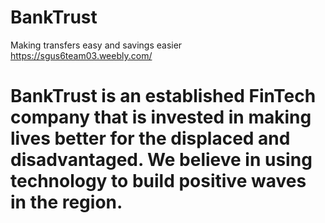 # BankTrust
Making transfers easy and savings easier
https://sgus6team03.weebly.com/
# BankTrust is an established FinTech company that is invested in making lives better for the displaced and disadvantaged. We believe in using technology to build positive waves in the region. 
